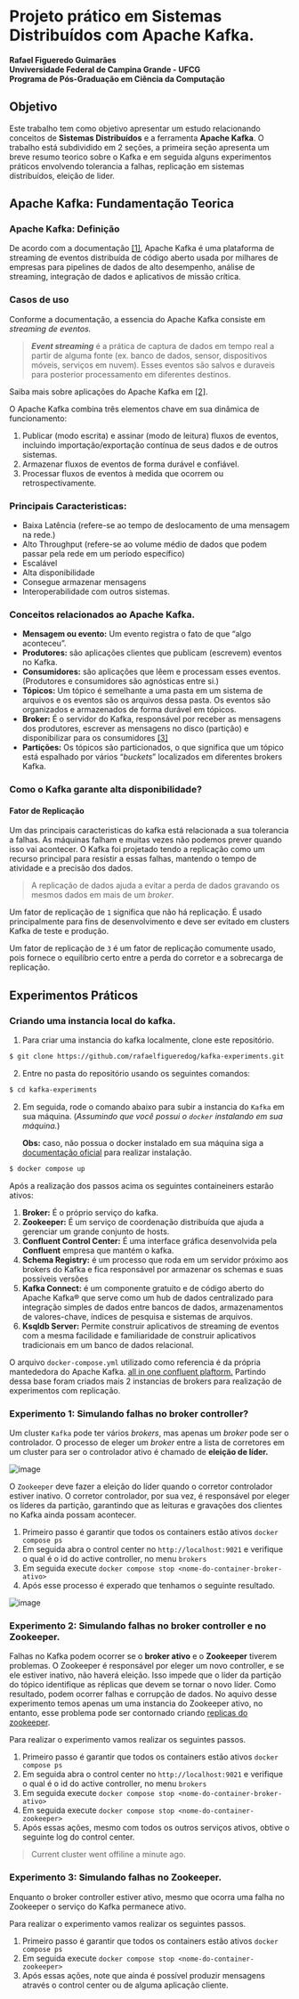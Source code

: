 


# Projeto prático em Sistemas Distribuídos com Apache Kafka. 

**Rafael Figueredo Guimarães** <br />
**Unviversidade Federal de Campina Grande - UFCG** <br />
**Programa de Pós-Graduação em Ciência da Computação**

## Objetivo

Este trabalho tem como objetivo apresentar um estudo relacionando conceitos de **Sistemas Distribuídos** e a ferramenta **Apache Kafka**. O trabalho está subdividido em 2 seções, a primeira seção apresenta um breve resumo teorico sobre o Kafka e em seguida alguns experimentos práticos envolvendo tolerancia a falhas, replicação em sistemas distribuídos, eleição de lider. 
 
## Apache Kafka: Fundamentação Teorica

### Apache Kafka: Definição

De acordo com a documentação [[1]](https://kafka.apache.org/documentation/), Apache Kafka é uma plataforma de streaming de eventos distribuída de código aberto usada por milhares de empresas para pipelines de dados de alto desempenho, análise de streaming, integração de dados e aplicativos de missão crítica.

### Casos de uso

Conforme  a documentação, a essencia do Apache Kafka consiste em *streaming de eventos.*

> ***Event streaming*** é a prática de captura de dados em tempo real a partir de alguma fonte (ex. banco de dados, sensor, dispositivos móveis, serviços em nuvem). Esses eventos são salvos e duraveis para posterior processamento em diferentes destinos. 

Saiba mais sobre aplicações do Apache Kafka em [[2]](https://kafka.apache.org/documentation/#intro_usage).

O Apache Kafka combina três elementos chave em sua dinâmica de funcionamento: 

1. Publicar (modo escrita) e assinar (modo de leitura) fluxos de eventos, incluindo importação/exportação contínua de seus dados e de outros sistemas. 
2. Armazenar fluxos de eventos de forma durável e confiável. 
3. Processar fluxos de eventos à medida que ocorrem ou retrospectivamente.

### Principais Caracteristicas:

- Baixa Latência (refere-se ao tempo de deslocamento de uma mensagem na rede.)
- Alto Throughput (refere-se ao volume médio de dados que podem passar pela rede em um período específico)
- Escalável
- Alta disponibilidade
- Consegue armazenar mensagens
- Interoperabilidade com outros sistemas.


### Conceitos relacionados ao Apache Kafka. 

- **Mensagem ou evento:** Um evento registra o fato de que “algo aconteceu”.
- **Produtores:** são aplicações clientes que publicam (escrevem) eventos no Kafka.
- **Consumidores:** são aplicações que lêem e processam esses eventos. (Produtores e consumidores são agnósticas entre si.)
- **Tópicos:** Um tópico é semelhante a uma pasta em um sistema de arquivos e os eventos são os arquivos dessa pasta. Os eventos são organizados e armazenados de forma durável em tópicos.
- **Broker:**  É o servidor do Kafka, responsável por receber as mensagens dos produtores, escrever as mensagens no disco (partição) e disponibilizar para os consumidores [[3]](https://blog.dp6.com.br/apache-kafka-o-que-%C3%A9-e-como-funciona-300a5736e388#:~:text=Broker%3A%20%C3%89%20o%20servidor%20do,ler%20as%20mensagens%20do%20Kafka.)
- **Partições:** Os tópicos são particionados, o que significa que um tópico está espalhado por vários “_buckets_” localizados em diferentes brokers Kafka.


### Como o Kafka garante alta disponibilidade?

#### Fator de Replicação

Um das principais caracteristicas do kafka está relacionada a sua tolerancia a falhas.  As máquinas falham e muitas vezes não podemos prever quando isso vai acontecer. O Kafka foi projetado tendo a replicação como um recurso principal para resistir a essas falhas, mantendo o tempo de atividade e a precisão dos dados.

> A replicação de dados ajuda a evitar a perda de dados gravando os mesmos dados em mais de um _broker_.

Um fator de replicação de `1` significa que não há replicação. É usado principalmente para fins de desenvolvimento e deve ser evitado em clusters Kafka de teste e produção.

Um fator de replicação de `3` é um fator de replicação comumente usado, pois fornece o equilíbrio certo entre a perda do corretor e a sobrecarga de replicação.

## Experimentos Práticos

### Criando uma instancia local do kafka. 

1. Para criar uma instancia do kafka localmente, clone este repositório.

~~~bash
$ git clone https://github.com/rafaelfigueredog/kafka-experiments.git
~~~

2.  Entre no pasta do repositório usando os seguintes comandos: 

~~~bash
$ cd kafka-experiments
~~~

2. Em seguida, rode o comando abaixo para subir a instancia do `Kafka` em sua máquina. (*Assumindo que você possui o `docker` instalando em sua máquina.*)

	**Obs:** caso, não possua o docker instalado em sua máquina siga a [documentação oficial](https://docs.docker.com/engine/install/) para realizar instalação. 

~~~bash
$ docker compose up
~~~


Após a realização dos passos acima os seguintes containeiners estarão ativos: 

1. **Broker:** É o próprio serviço do kafka. 
2. **Zookeeper:** É um serviço de coordenação distribuída que ajuda a gerenciar um grande conjunto de hosts.
3. **Confluent Control Center:**  É uma interface gráfica desenvolvida pela **Confluent** empresa que mantém o kafka.  
4. **Schema Registry:** é um processo que roda em um servidor próximo aos brokers do Kafka e fica responsável por armazenar os schemas e suas possíveis versões
5. **Kafka Connect:** é um componente gratuito e de código aberto do Apache Kafka® que serve como um hub de dados centralizado para integração simples de dados entre bancos de dados, armazenamentos de valores-chave, índices de pesquisa e sistemas de arquivos.
6. **Ksqldb Server:** Permite construir aplicativos de streaming de eventos com a mesma facilidade e familiaridade de construir aplicativos tradicionais em um banco de dados relacional.

O arquivo `docker-compose.yml` utilizado como referencia é da própria mantededora do Apache Kafka. [all in one confluent plaftorm.](https://github.com/confluentinc/cp-all-in-one/blob/7.5.0-post/cp-all-in-one/docker-compose.yml) Partindo dessa base foram criados mais 2 instancias de brokers para realização de experimentos com replicação. 


### Experimento 1: Simulando falhas no broker controller? 
 
Um cluster `Kafka` pode ter vários *brokers*, mas apenas um *broker* pode ser o controlador. O processo de eleger um *broker* entre a lista de corretores em um cluster para ser o controlador ativo é chamado de **eleição de líder.**

![image](https://github.com/user-attachments/assets/0fa0fc7b-fc50-4e1f-a052-e083a877f5e0)

O `Zookeeper` deve fazer a eleição do líder quando o corretor controlador estiver inativo. O corretor controlador, por sua vez, é responsável por eleger os líderes da partição, garantindo que as leituras e gravações dos clientes no Kafka ainda possam acontecer.

1. Primeiro passo é garantir que todos os containers estão ativos `docker compose ps`
2. Em seguida abra o control center no `http://localhost:9021` e verifique o qual é o id do active controller, no menu `brokers`
3. Em seguida execute `docker compose stop <nome-do-container-broker-ativo>`
4. Após esse processo é experado que tenhamos o seguinte resultado. 

![image](https://github.com/user-attachments/assets/835583d0-7d73-4e8b-bb86-d54c53635345)


### Experimento 2: Simulando falhas no broker controller e no Zookeeper.  

Falhas no Kafka podem ocorrer se o **broker ativo** e o **Zookeeper** tiverem problemas. O Zookeeper é responsável por eleger um novo controller, e se ele estiver inativo, não haverá eleição. Isso impede que o líder da partição do tópico identifique as réplicas que devem se tornar o novo líder. Como resultado, podem ocorrer falhas e corrupção de dados. No aquivo desse experimento temos apenas um uma instancia do Zookeeper ativo, no entanto, esse problema pode ser contornado criando [replicas do zookeeper](https://hub.docker.com/_/zookeeper). 

Para realizar o experimento vamos realizar os seguintes passos.

1. Primeiro passo é garantir que todos os containers estão ativos `docker compose ps`
2. Em seguida abra o control center no `http://localhost:9021` e verifique o qual é o id do active controller, no menu `brokers`
3. Em seguida execute `docker compose stop <nome-do-container-broker-ativo>`
4. Em seguida execute `docker compose stop <nome-do-container-zookeeper>`
5. Após essas ações, mesmo com todos os outros serviços ativos, obtive o seguinte log do control center.

> Current cluster went offiline a minute ago.

### Experimento 3: Simulando falhas no Zookeeper.  

Enquanto o broker controller estiver ativo, mesmo que ocorra uma falha no Zookeeper o serviço do Kafka permanece ativo. 

Para realizar o experimento vamos realizar os seguintes passos.

1. Primeiro passo é garantir que todos os containers estão ativos `docker compose ps`
2. Em seguida execute `docker compose stop <nome-do-container-zookeeper>`
5. Após essas ações, note que ainda é possível produzir mensagens através o control center ou de alguma aplicação cliente.
